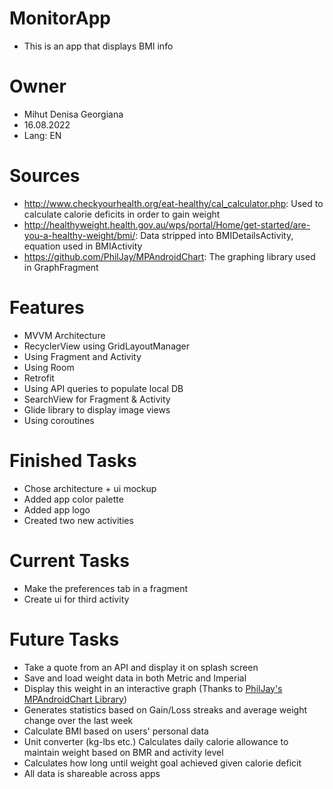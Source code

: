 # MonitorApp
- This is an app that displays BMI info

# Owner
- Mihut Denisa Georgiana
- 16.08.2022
- Lang: EN

# Sources
- http://www.checkyourhealth.org/eat-healthy/cal_calculator.php: Used to calculate calorie deficits in order to gain weight
- http://healthyweight.health.gov.au/wps/portal/Home/get-started/are-you-a-healthy-weight/bmi/: Data stripped into BMIDetailsActivity, equation used in BMIActivity
- https://github.com/PhilJay/MPAndroidChart: The graphing library used in GraphFragment

# Features
- MVVM Architecture
- RecyclerView using GridLayoutManager
- Using Fragment and Activity
- Using Room
- Retrofit
- Using API queries to populate local DB
- SearchView for Fragment & Activity
- Glide library to display image views
- Using coroutines

# Finished Tasks
- Chose architecture + ui mockup
- Added app color palette
- Added app logo
- Created two new activities

# Current Tasks
- Make the preferences tab in a fragment
- Create ui for third activity

# Future Tasks
- Take a quote from an API and display it on splash screen
- Save and load weight data in both Metric and Imperial
- Display this weight in an interactive graph (Thanks to [PhilJay's MPAndroidChart Library](https://github.com/PhilJay/MPAndroidChart))
- Generates statistics based on Gain/Loss streaks and average weight change over the last week
- Calculate BMI based on users' personal data
- Unit converter (kg-lbs etc.) Calculates daily calorie allowance to maintain weight based on BMR and activity level
- Calculates how long until weight goal achieved given calorie deficit
- All data is shareable across apps
